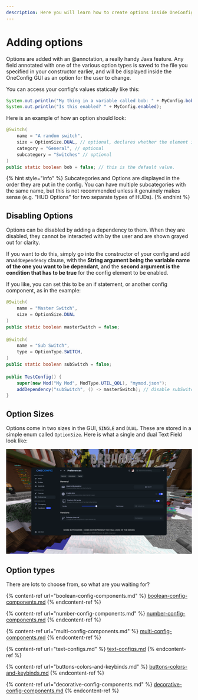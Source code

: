 ```yaml
---
description: Here you will learn how to create options inside OneConfig.
---
```


# Adding options

Options are added with an @annotation, a really handy Java feature. Any field annotated with one of the various option types is saved to the file you specified in your constructor earlier, and will be displayed inside the OneConfig GUI as an option for the user to change.

You can access your config's values statically like this:

```java
System.out.println("My thing in a variable called bob: " + MyConfig.bob);
System.out.println("Is this enabled? " + MyConfig.enabled);
```

Here is an example of how an option should look:

```java
@Switch(
    name = "A random switch",
    size = OptionSize.DUAL, // optional, declares whether the element is single column or dual column
    category = "General", // optional
    subcategory = "Switches" // optional
)
public static boolean bob = false; // this is the default value.
```

{% hint style="info" %}
Subcategories and Options are displayed in the order they are put in the config. You can have multiple subcategories with the same name, but this is not recommended unless it genuinely makes sense (e.g. "HUD Options" for two separate types of HUDs).
{% endhint %}

## Disabling Options

Options can be disabled by adding a dependency to them. When they are disabled, they cannot be interacted with by the user and are shown grayed out for clarity.&#x20;

If you want to do this, simply go into the constructor of your config and add an`addDependency` clause, with the **String argument being the variable name of the one you want to be dependant**, and the **second argument is the condition that has to be true** for the config element to be enabled.&#x20;

If you like, you can set this to be an if statement, or another config component, as in the example:

```java
@Switch(
    name = "Master Switch",
    size = OptionSize.DUAL
)
public static boolean masterSwitch = false;

@Switch(
    name = "Sub Switch",
    type = OptionType.SWITCH,
)
public static boolean subSwitch = false;

public TestConfig() {
    super(new Mod("My Mod", ModType.UTIL_QOL), "mymod.json");
    addDependency("subSwitch", () -> masterSwitch); // disable subSwitch if masterSwitch is off, making it dependant
}
```

## Option Sizes

Options come in two sizes in the GUI, `SINGLE` and `DUAL`. These are stored in a simple enum called `OptionSize`. Here is what a single and dual Text Field look like:

![Difference between Single and Dual Variants of a Text Field](<../../.gitbook/assets/image (2).png>)

## Option types

There are lots to choose from, so what are you waiting for?

{% content-ref url="boolean-config-components.md" %}
[boolean-config-components.md](boolean-config-components.md)
{% endcontent-ref %}

{% content-ref url="number-config-components.md" %}
[number-config-components.md](number-config-components.md)
{% endcontent-ref %}

{% content-ref url="multi-config-components.md" %}
[multi-config-components.md](multi-config-components.md)
{% endcontent-ref %}

{% content-ref url="text-configs.md" %}
[text-configs.md](text-configs.md)
{% endcontent-ref %}

{% content-ref url="buttons-colors-and-keybinds.md" %}
[buttons-colors-and-keybinds.md](buttons-colors-and-keybinds.md)
{% endcontent-ref %}

{% content-ref url="decorative-config-components.md" %}
[decorative-config-components.md](decorative-config-components.md)
{% endcontent-ref %}
